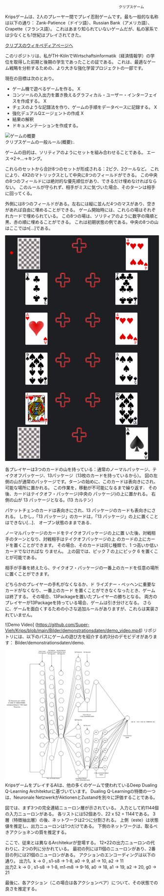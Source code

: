                                                         クリプスゲーム

Kripsゲームは、2人のプレーヤー間でプレイ忍耐ゲームです。最も一般的な名称は以下の通り： Zank-Patience（ドイツ語）、Russian Bank（アメリカ語）、Crapette（フランス語）。 
これはあまり知られていないゲームだが、私の家系では少なくとも1世紀はプレイされてきた。

[クリプスのウィキペディアページへ](https://de.wikipedia.org/wiki/Zank-Patience)

このリポジトリは、私がTH-KölnでWirtschaftsinformatik（経済情報学）の学位を取得した前期と後期の学生であったことの証である。 
これは、最適なゲーム戦略を分析するための、より大きな強化学習プロジェクトの一部です。

現在の目標は次のとおり。
- ゲーム機で遊べるゲームを作る。                                       X
- コンソールの入出力を置き換えるグラフィカル・ユーザー・インターフェイスを作成する。   X
- チェスのような記譜法を作り、ゲームの手順をデータベースに記録する。 X
- 強化デュアルQエージェントの作成 X
- 結果の解釈
- ドキュメンテーションを作成する。



![ゲームの概要](https://upload.wikimedia.org/wikipedia/commons/c/c6/Russian_Bank%2C_Crapette%2C_Tunj_card_game.jpg)  
クリプスゲームの一般ルール(概要):.  
  
ゲームの目的は、ソリティアのようにセットを組み合わせることである。 
エース→2→...→キング。 
  
これらのセットから合計8つのセットが形成される：2ピク、2クールなど。 
これにより、4X2のマトリックスとして中央に8つのフィールドができる。 
この中央の8つのフィールドには絶対的な優先順位があり、できるだけ埋めなければならない。 
このルールが守られず、相手がミスに気づいた場合、そのターンは相手に回ってくる。 

外側には8つのフィールドがある。左右には縦に並んだ4つのマスがあり、空きがあれば自由に埋めることができる。 
ゲーム開始時には、これらの場はそれぞれカードで埋められている。 
この8つの場は、ソリティアのように数字の降順と黒、赤の順に埋めることができる。 
これは初期状態の例である。中央の8つの山はここではn[...]である。 

![Anfangskonstelarion](Bilder/demonstrationsdaten/anfangszustand.png)

各プレイヤーは3つのカードの山を持っている：通常のノーマルパッケージ、テイクオフパッケージ、13パッケージ（13枚のカードを持っているから）。 
図の左側の山が通常のパッケージです。ターンの始めに、このカードは表向きにされ、可能な場所に置かれる。 
この作業を，移動が不可能になるまで繰り返す．
その後、カードはテイクオフ・パッケージ(中央の パッケージ)の上に置かれる。 
右側の山が 13 パッケージとなる。(13 カルテン）

パケットチェンのカードは表向きにされ、13 パッケージのカードも表向きにされる。
しかし，「13 パッケージ」のカードは，「13 パッケージ」の上に置くことはできない[...]． 
オープン状態のままである．

ノーマルパッケージのカードをテイクオフパッケージの上に置 いた後、対戦相手のターンとなり、対戦相手はテイクオフパッケージの上 のカードの上にカードを置くことができます。 
その場合、そのカードは同じ種類で、1 つ高いか低いカードでなければな りません。 
上の図では、ピック 7 の上にピック 6 を置くことが可能である。

相手が手番を終えたら、テイクオフ・パッケージの一番上のカードを任意の場所に置くことができます。

どちらかのプレイヤーの手札がなくなるか、ド ライズナー・ペッヘンに重要なカードがなくなり、一番上のカード を置くことができなくなったとき、ゲームは終了する。 
その場合、13Packageを置いたプレイヤーの勝ちとなる。 
両方のプレイヤーが13Packageを持っている場合、ゲームは引き分けとなる。 
さらに、ゲームを面白くするための小さな追加ルールがありますが、これらは実装されていません。

![Demo Video] (https://github.com/Super-Vieh/Krips/blob/main/Bilder/demonstrationsdaten/demo_video.mp4)
リポジトリには、以下のパスにゲームの遊び方を紹介する約3分のデモビデオがあります： Bilder/demonstrationsdaten/demo.

![Neuronale Netzwerk Architektur](Bilder/demonstrationsdaten/Krips_Neuralnetwork.drawio.png)
KripsゲームをプレイするAIは、他の多くのゲームで使われているDeep Dualing Q-Learning Architekturに基づいています。 
Dualing Q-Learningの特徴の一つは、Neuronale NetzwerkがAktionenとZustandを別々に評価することである。

図では、まず3つの完全連結ニューロン層が示されている。 
入力として約1144個の入力ニューロンがある。 
各リストには52個あり、22 x 52 = 1144である。 
3層（特徴抽出層）の後、ネットワークは2つに分割される。 
上側（este）は状態値を推定し、出力ニューロンは1つだけである。 
下側のネットワークは、取るべきアクショネンの質を推定する。

ここで、従来とは異なるArchitekurが登場する。 
12×22の出力ニューロンの代わりに、2つの列に分かれている。 
最初の列には11個のニューロンがあり、2番目の列には21個のニューロンがある。 
アクションのエンコーディングは以下の通り。 
出力1。k -> 0 , s1-s8 -> 1-8, a0 -> 9, a1 -> 10, a2 -> 11  
出力2. k -> 0 , s1-s8 -> 1-8, m1-m8 -> 9-16, a0 -> 18, a1 -> 19, a2 -> 20, g0 -> 21

最後に、各アクション（この場合は各アクションペア）について、その状態での良さを推定する。
